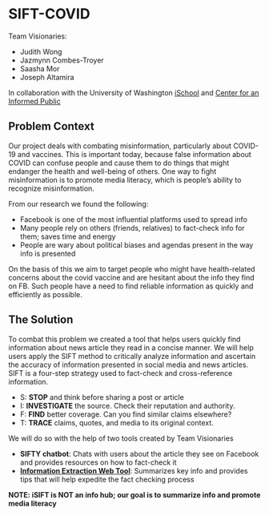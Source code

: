 # SIFT-COVID
Team Visionaries:
- Judith Wong
- Jazmynn Combes-Troyer
- Saasha Mor
- Joseph Altamira

In collaboration with the University of Washington [iSchool](https://ischool.uw.edu/) and [Center for an Informed Public](https://www.cip.uw.edu/)

## Problem Context
Our project deals with combating misinformation, particularly about COVID-19 and vaccines. This is important today, because false information about COVID can confuse people and cause them to do things that might endanger the health and well-being of others. One way to fight misinformation is to promote media literacy, which is people’s ability to recognize misinformation.

From our research we found the following:
- Facebook is one of the most influential platforms used to spread info
- Many people rely on others (friends, relatives) to fact-check info for them; saves time and energy
- People are wary about political biases and agendas present in the way info is presented

On the basis of this we aim to target people who might have health-related concerns about the covid vaccine and are hesitant about the info they find on FB. Such people have a need to find reliable information as quickly and efficiently as possible.

## The Solution
To combat this problem we created a tool that helps users quickly find information about news article they read in a concise manner. We will help users apply the SIFT method to critically analyze information and ascertain the accuracy of information presented in social media and news articles.
SIFT is a four-step strategy used to fact-check and cross-reference information.
- S: **STOP**  and think before sharing a post or article
- I: **INVESTIGATE** the source. Check their reputation and authority.
- F: **FIND** better coverage. Can you find similar claims elsewhere?
- T: **TRACE** claims, quotes, and media to its original context.

We will do so with the help of two tools created by Team Visionaries
- **SIFTY chatbot**: Chats with users about the article they see on Facebook and provides resources on how to fact-check it
- **[Information Extraction Web Tool](https://isift.herokuapp.com/)**: Summarizes key info and provides tips that will help expedite the fact checking process

**NOTE: iSIFT is NOT an info hub; our goal is to summarize info and promote media literacy**
